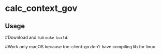 # calc_context_gov

## Usage

#Download and run `make build`.

#Work only macOS because ton-client-go don't have compiling lib for linux.
